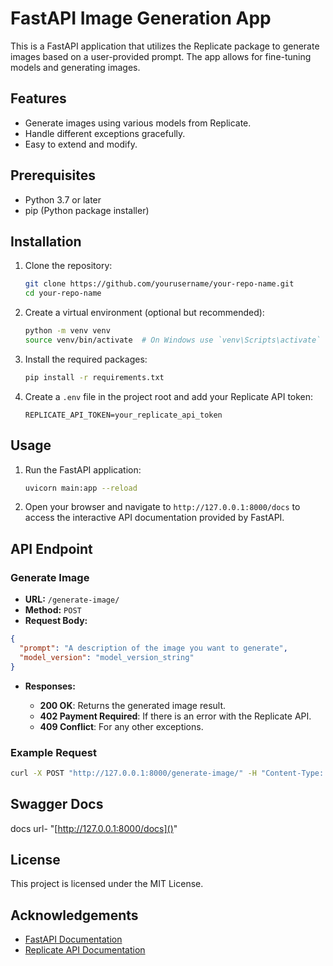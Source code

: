 # FastAPI Image Generation App

This is a FastAPI application that utilizes the Replicate package to generate images based on a user-provided prompt. The app allows for fine-tuning models and generating images.

## Features

- Generate images using various models from Replicate.
- Handle different exceptions gracefully.
- Easy to extend and modify.

## Prerequisites

- Python 3.7 or later
- pip (Python package installer)

## Installation

1. Clone the repository:

   ```bash
   git clone https://github.com/yourusername/your-repo-name.git
   cd your-repo-name
   ```
2. Create a virtual environment (optional but recommended):

   ```bash
   python -m venv venv
   source venv/bin/activate  # On Windows use `venv\Scripts\activate`
   ```
3. Install the required packages:

   ```bash
   pip install -r requirements.txt
   ```
4. Create a `.env` file in the project root and add your Replicate API token:

   ```plaintext
   REPLICATE_API_TOKEN=your_replicate_api_token
   ```

## Usage

1. Run the FastAPI application:

   ```bash
   uvicorn main:app --reload
   ```
2. Open your browser and navigate to `http://127.0.0.1:8000/docs` to access the interactive API documentation provided by FastAPI.

## API Endpoint

### Generate Image

- **URL:** `/generate-image/`
- **Method:** `POST`
- **Request Body:**

```json
{
  "prompt": "A description of the image you want to generate",
  "model_version": "model_version_string"
}
```

- **Responses:**

  - **200 OK**: Returns the generated image result.
  - **402 Payment Required**: If there is an error with the Replicate API.
  - **409 Conflict**: For any other exceptions.

### Example Request

```bash
curl -X POST "http://127.0.0.1:8000/generate-image/" -H "Content-Type: application/json" -d '{"prompt": "A futuristic cityscape", "model_version": "replicate/model-version"}'
```

## Swagger Docs

docs url- "[http://127.0.0.1:8000/docs]()"

## License

This project is licensed under the MIT License.

## Acknowledgements

- [FastAPI Documentation](https://fastapi.tiangolo.com/)
- [Replicate API Documentation](https://replicate.com/docs)

